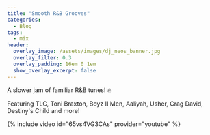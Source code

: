 ```yaml
---
title: "Smooth R&B Grooves"
categories:
  - Blog
tags:
  - mix
header:
  overlay_image: /assets/images/dj_neos_banner.jpg
  overlay_filter: 0.3
  overlay_padding: 16em 0 1em
  show_overlay_excerpt: false
---
```


A slower jam of familiar R&B tunes! 🔥

Featuring TLC, Toni Braxton, Boyz II Men, Aaliyah, Usher, Crag David, Destiny's Child and more!

{% include video id="65vs4VG3CAs" provider="youtube" %}
